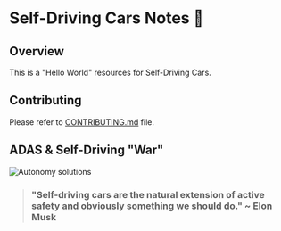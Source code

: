 # Self-Driving Cars Notes :car:

## Overview

This is a "Hello World" resources for Self-Driving Cars.

## Contributing

Please refer to [CONTRIBUTING.md](../../CONTRIBUTING.md) file.


## ADAS & Self-Driving "War"

![Autonomy solutions](http://ww1.prweb.com/prfiles/2016/06/08/13472308/Source_Vision_Systems_Intelligence_Infographic.JPG)


> ### "Self-driving cars are the natural extension of active safety and obviously something we should do." ~ Elon Musk


